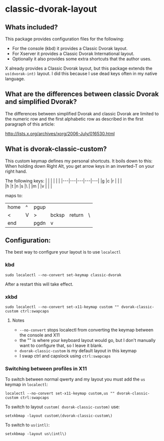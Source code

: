# classic-dvorak-layout

## Whats included?

This package provides configuration files for the following:

-   For the console (kbd) it provides a Classic Dvorak layout.
-   For Xserver it provides a Classic Dvorak International layout.
-   Optionally it also provides some extra shortcuts that the author uses.

X already provides a Classic Dvorak layout, but this package extends the `us(dvorak-int)` layout. I did this because I use
dead keys often in my native language.

## What are the differences between classic Dvorak and simplified Dvorak?

The differences between simplified Dvorak and classic Dvorak are limited to the numeric row and the first alphabetic row as described in the first paragraph of this article:

<http://lists.x.org/archives/xorg/2006-July/016530.html>

## What is dvorak-classic-custom?

This custom keymap defines my personal shortcuts. It boils down to this:
When holding down Right Alt, you get arrow keys in an inverted-T on your right hand.

The following keys:
|   |   |   |   |   |
|---|---|---|---|---|
|g  |c  |r  |	|   |  	
|h  |t  |n  |s  |\  |
|m  |   |v  |   |   |	

maps to:

|     |   |     |      |       |   |
|-----|---|-----|------|-------|---|
|home |^  |pgup | 	   |       |   |	
|<    |V  |>    |bcksp |return |\  |
|end  |   |pgdn |v	   |       |   |	


## Configuration:

The best way to configure your layout is to use `localectl`

### kbd

    sudo localectl --no-convert set-keymap classic-dvorak

After a restart this will take effect.

### xkbd

    sudo localectl --no-convert set-x11-keymap custom "" dvorak-classic-custom ctrl:swapcaps

1.  Notes

    -   `--no-convert` stops localectl from converting the keymap between the console and X11
    -   the "" is where your keyboard layout would go, but I don't manually want to configure that, so I leave it blank.
    -   `dvorak-classic-custom` is my default layout in this keymap
    -   I swap ctrl and capslock using `ctrl:swapcaps`

### Switching between profiles in X11

To switch between normal qwerty and my layout you must add the `us` keymap in `localectl`:

    localectl --no-convert set-x11-keymap custom,us "" dvorak-classic-custom ctrl:swapcaps

To switch to layout `custom( dvorak-classic-custom)` use:

    setxkbmap -layout custom\(dvorak-classic-custom\)

To switch to `us(intl)`:

    setxkbmap -layout us\(intl\)
